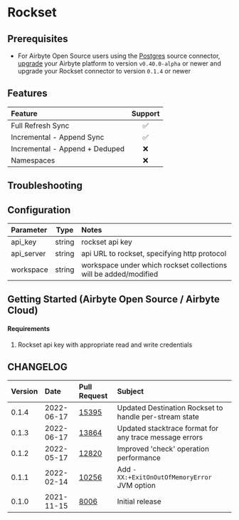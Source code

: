 # Rockset

## Prerequisites

- For Airbyte Open Source users using the [Postgres](https://docs.airbyte.com/integrations/sources/postgres) source connector, [upgrade](https://docs.airbyte.com/operator-guides/upgrading-airbyte/) your Airbyte platform to version `v0.40.0-alpha` or newer and upgrade your Rockset connector to version `0.1.4` or newer

## Features

| Feature                        | Support |
| :----------------------------- | :-----: |
| Full Refresh Sync              |   ✅    |
| Incremental - Append Sync      |   ✅    |
| Incremental - Append + Deduped |   ❌    |
| Namespaces                     |   ❌    |

## Troubleshooting

## Configuration

| Parameter  |  Type  | Notes                                                            |
| :--------- | :----: | :--------------------------------------------------------------- |
| api_key    | string | rockset api key                                                  |
| api_server | string | api URL to rockset, specifying http protocol                     |
| workspace  | string | workspace under which rockset collections will be added/modified |

## Getting Started \(Airbyte Open Source / Airbyte Cloud\)

#### Requirements

1. Rockset api key with appropriate read and write credentials

## CHANGELOG

| Version | Date       | Pull Request                                             | Subject                                                |
| :------ | :--------- | :------------------------------------------------------- | :----------------------------------------------------- |
| 0.1.4   | 2022-06-17 | [15395](https://github.com/airbytehq/airbyte/pull/15395) | Updated Destination Rockset to handle per-stream state |
| 0.1.3   | 2022-06-17 | [13864](https://github.com/airbytehq/airbyte/pull/13864) | Updated stacktrace format for any trace message errors |
| 0.1.2   | 2022-05-17 | [12820](https://github.com/airbytehq/airbyte/pull/12820) | Improved 'check' operation performance                 |
| 0.1.1   | 2022-02-14 | [10256](https://github.com/airbytehq/airbyte/pull/10256) | Add `-XX:+ExitOnOutOfMemoryError` JVM option           |
| 0.1.0   | 2021-11-15 | [8006](https://github.com/airbytehq/airbyte/pull/8006)   | Initial release                                        |
